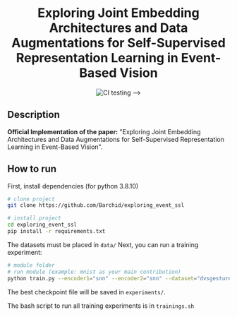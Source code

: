 <div align="center">    
 
# Exploring Joint Embedding Architectures and Data Augmentations for Self-Supervised Representation Learning in Event-Based Vision

<!-- [![Paper](http://img.shields.io/badge/paper-arxiv.1001.2234-B31B1B.svg)](https://www.nature.com/articles/nature14539)
[![Conference](http://img.shields.io/badge/NeurIPS-2019-4b44ce.svg)](https://papers.nips.cc/book/advances-in-neural-information-processing-systems-31-2018)
[![Conference](http://img.shields.io/badge/ICLR-2019-4b44ce.svg)](https://papers.nips.cc/book/advances-in-neural-information-processing-systems-31-2018)
[![Conference](http://img.shields.io/badge/AnyConference-year-4b44ce.svg)](https://papers.nips.cc/book/advances-in-neural-information-processing-systems-31-2018)  
<!--
ARXIV   
[![Paper](http://img.shields.io/badge/arxiv-math.co:1480.1111-B31B1B.svg)](https://www.nature.com/articles/nature14539)
-->
![CI testing](https://github.com/PyTorchLightning/deep-learning-project-template/workflows/CI%20testing/badge.svg?branch=master&event=push) -->


<!--  
Conference   
-->
</div>
 
## Description

**Official Implementation of the paper:** "Exploring Joint Embedding Architectures and Data Augmentations for Self-Supervised Representation Learning in Event-Based Vision". 

## How to run

First, install dependencies (for python 3.8.10)

```bash
# clone project   
git clone https://github.com/Barchid/exploring_event_ssl

# install project   
cd exploring_event_ssl
pip install -r requirements.txt
 ```
The datasets must be placed in `data/`
Next, you can run a training experiment:

 ```bash
# module folder
# run module (example: mnist as your main contribution)   
python train.py --encoder1="snn" --encoder2="snn" --dataset="dvsgesture" --edas="background_activity,flip_polarity,crop,event_copy_drop,geostatdyn"
```

The best checkpoint file will be saved in `experiments/`.

The bash script to run all training experiments is in `trainings.sh`